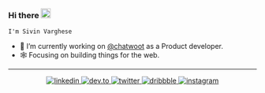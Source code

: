 ### Hi there <img src="https://c.tenor.com/SNL9_xhZl9oAAAAj/waving-hand-joypixels.gif" width="20px">
`I'm Sivin Varghese`

- 🔭 I’m currently working on [@chatwoot](https://github.com/chatwoot/chatwoot) as a Product developer.
- 🕸 Focusing on building things for the web.
 
---
<p align="center">
<a href="https://www.linkedin.com/in/sivin-varghese-021a471a4/" target="_blank">
<img src=https://img.shields.io/badge/linkedin-%231E77B5.svg?&style=for-the-badge&logo=linkedin&logoColor=white alt=linkedin />
</a>
<a href="https://dev.to/iamsivin" target="_blank">
<img src=https://img.shields.io/badge/dev.to-%2308090A.svg?&style=for-the-badge&logo=dev.to&logoColor=white alt=dev.to />
</a>
<a href="https://twitter.com/sivin_varghese" target="_blank">
<img src=https://img.shields.io/badge/twitter-%2300acee.svg?&style=for-the-badge&logo=twitter&logoColor=white alt=twitter />
</a>
<a href="https://dribbble.com/sivin-git" target="_blank">
<img src=https://img.shields.io/badge/Dribbble-EA4C89?style=for-the-badge&logo=dribbble&logoColor=white alt=dribbble />
</a>
<a href="https://www.instagram.com/siv.__in/" target="_blank">
<img src=https://img.shields.io/badge/instagram-%23000000.svg?&style=for-the-badge&logo=instagram&logoColor=white alt=instagram />
</a>
<!-- 
